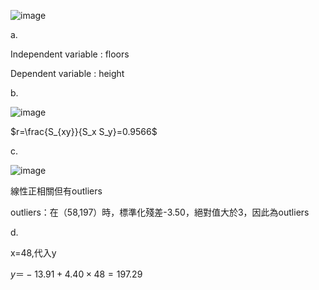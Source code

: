 ![image](https://github.com/user-attachments/assets/4a15873e-d210-468b-a143-305e4ac15f48)

a. 

Independent variable : floors 

Dependent variable : height

b. 

![image](https://github.com/user-attachments/assets/5df3fbbe-6b57-48bb-ac37-a324d116b699)

$r=\frac{S_{xy}}{S_x S_y}=0.9566$

c. 

![image](https://github.com/user-attachments/assets/e1382484-7447-40f8-ac34-6be64a7db3a9)

線性正相關但有outliers

outliers：在（58,197）時，標準化殘差-3.50，絕對值大於3，因此為outliers

d.

x=48,代入y

$y＝-13.91+4.40\times48=197.29$
